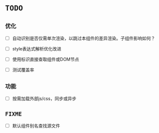 # `TODO`

## `优化`

- [ ] 自动识别是否仅需单次渲染，以跳过本组件的差异渲染。子组件影响如何？
- [ ] style表达式解析优化改进
- [ ] 使用标识直接查取组件或DOM节点
- [ ] 测试覆盖率


## `功能`

- [ ] 按需加载外部js/css，同步或异步



## `FIXME`

- [ ] 默认组件别名查找源文件


